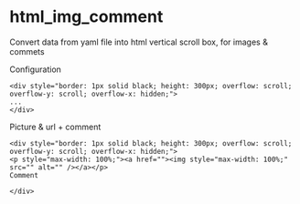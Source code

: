 # html_img_comment
Convert data from yaml file into html vertical scroll box, for images &amp; commets

Configuration
```
<div style="border: 1px solid black; height: 300px; overflow: scroll; overflow-y: scroll; overflow-x: hidden;">
...
</div>

```
Picture & url + comment
```
<div style="border: 1px solid black; height: 300px; overflow: scroll; overflow-y: scroll; overflow-x: hidden;">
<p style="max-width: 100%;"><a href=""><img style="max-width: 100%;" src="" alt="" /></a></p>
Comment

</div>
```

